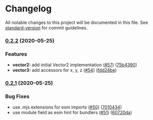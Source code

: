 # Changelog

All notable changes to this project will be documented in this file. See [standard-version](https://github.com/conventional-changelog/standard-version) for commit guidelines.

### [0.2.2](https://github.com/wowserhq/math/compare/v0.2.1...v0.2.2) (2020-05-25)


### Features

* **vector2:** add initial Vector2 implementation ([#57](https://github.com/wowserhq/math/issues/57)) ([75b4390](https://github.com/wowserhq/math/commit/75b43909d340ee8f86b2551b21ab7b962ea5b4c2))
* **vector3:** add accessors for x, y, z ([#54](https://github.com/wowserhq/math/issues/54)) ([fdd24be](https://github.com/wowserhq/math/commit/fdd24be624a0ed10704e334b1bded388eb6c5d6e))

### [0.2.1](https://github.com/wowserhq/math/compare/v0.2.0...v0.2.1) (2020-05-25)


### Bug Fixes

* use .mjs extensions for esm imports ([#50](https://github.com/wowserhq/math/issues/50)) ([7010434](https://github.com/wowserhq/math/commit/7010434b796e683e5529fe424880e45951c73ba7))
* use module field as esm hint for bundlers ([#51](https://github.com/wowserhq/math/issues/51)) ([60720da](https://github.com/wowserhq/math/commit/60720da7dcbc04096285c59e75aed6a5c525996a))
